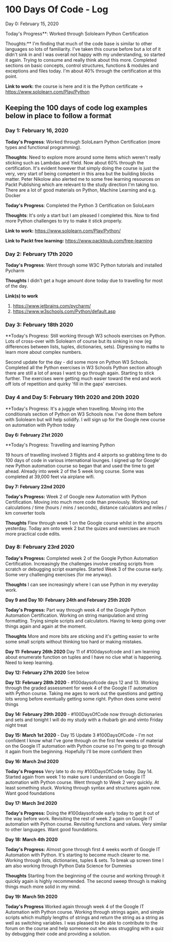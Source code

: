# 100 Days Of Code - Log

Day 0: February 15, 2020

Today's Progress**: Worked through Sololearn Python Certification

Thoughts:** I'm finding that much of the code base is similar to other languages so lots of familiarity.  I've taken this course before but a lot of it didn't sink in and I was overall not happy with my understanding, so started it again. Trying to consume and really think about this more. Completed sections on basic concepts, control structures, functions & modules and exceptions and files today.  I'm about 40% through the certification at this point.

**Link to work:** the course is here and it is the Python certificate -> https://www.sololearn.com/Play/Python

## Keeping the 100 days of code log examples below in place to follow a format

### Day 1: February 16, 2020

**Today's Progress**: Worked through SoloLearn Python Certification (more types and functional programming). 

**Thoughts**: Need to explore more around some items which weren't really sticking such as Lambdas and Yield.  Now about 60% through the certification. It's evident however that simply doing the course is just the very, very start of being competent in this area but the building blocks matter.  Peter Nikolow also alerted me to some free learning resources on Packt Publishing which are relevant to the study direction I'm taking too. There are a lot of good materials on Python, Machine Learning and e.g. Docker 

**Today's Progress**: Completed the Python 3 Certification on SoloLearn

**Thoughts**: It's only a start but I am pleased I completed this.  Now to find more Python challenges to try to make it stick properly.

**Link to work:**  https://www.sololearn.com/Play/Python/

**Link to Packt free learning:** https://www.packtpub.com/free-learning

### Day 2: February 17th 2020

**Today's Progress**: Went through some W3C Python tutorials and installed Pycharm

**Thoughts** I didn't get a huge amount done today due to travelling for most of the day.

**Link(s) to work**
1. https://www.jetbrains.com/pycharm/
2. https://www.w3schools.com/Python/default.asp

### Day 3: February 18th 2020

**Today's Progress: Still working through W3 schools exercises on Python. Lots of cross-over with Sololearn of course but its sinking in now (eg differences between lists, tuples, dictionaries, sets). Digressing to maths to learn more about complex numbers.  

Second update for the day - did some more on Python W3 Schools. Completed all the Python exercises in W3 Schools Python section altough there are still a lot of areas I want to go through again.  Starting to stick further.  The exercises were getting much easier toward the end and work off lots of repetition and quirky 'fill in the gaps' exercises.

### Day 4 and Day 5: February 19th 2020 and 20th 2020

**Today's Progress: It's a juggle when travelling.  Moving into the conditionals section of Python on W3 Schools now.  I've done them before with Sololearn but will help solidify.  I will sign up for the Google new course on automation with Python today

**Day 6: February 21st 2020**

**Today's Progress: Travelling and learning Python

19 hours of travelling involved 3 flights and 4 airports so grabbing time to do 100 days of code in various international lounges.  I signed up for Google' new Python automation course so began that and used the time to get ahead.  Already into week 2 of the 5 week long course.  Some was completed at 39,000 feet via airplane wifi.

**Day 7: February 22nd 2020**

**Today's Progress:** Week 2 of Google new Automation with Python Certification. Moving into much more code than previously.  Working out calculations / time (hours / mins / seconds), distance calculators and miles / km converter tools

**Thoughts** Flew through week 1 on the Google course whilst in the airports yesterday.  Today am onto week 2 but the quizes and exercises are much more practical code edits.

### Day 8: February 23rd 2020

**Today's Progress:** Completed week 2 of the Google Python Automation Certification.  Increasingly the challenges involve creating scripts from scratch or debugging script examples.  Started Week 3 of the course early.  Some very challenging exercises (for me anyway).

**Thoughts** I can see increasingly where I can use Python in my everyday work.

**Day 9 and Day 10: February 24th and February 25th 2020**

**Today's Progress:** Part way through week 4 of the Google Python Automation Certification.  Working on string manipulation and string formatting.  Trying simple scripts and calculators.  Having to keep going over things again and again at the moment.  

**Thoughts** More and more bits are sticking and it's getting easier to write some small scripts without thinking too hard or making mistakes.

**Day 11: February 26th 2020** Day 11 of #100daysofcode and I am learning about enumerate function on tuples and I have no clue what is happening.  Need to keep learning.

**Day 12: February 27th 2020** See below

**Day 13: February 28th 2020** - #100daysofcode days 12 and 13.  Working through the graded assessment for week 4 of the Google IT automation with Python course.  Taking me ages to work out the questions and getting lots wrong before eventually getting some right.  Python does some weird things

**Day 14: February 29th 2020** - #100DaysOfCode now through dictionaries and sets and tonight I will do my study with a rhubarb gin and vimto Friday night treat

**Day 15: March 1st 2020** - Day 15 Update 3 #100DaysOfCode - I'm not confident I know what I've gone through on the first few weeks of material on the Google IT automation with Python course so I'm going to go through it again from the beginning.  Hopefully I'll be more confident then

**Day 16: March 2nd 2020** 

**Today's Progress** Very late to do my #100DaysOfCode today. Day 14. Started again from week 1 to make sure I understand on Google IT automation with Python course. Went through to Week 2 very quickly. At least something stuck. Working through syntax and structures again now. Want good foundations

**Day 17: March 3rd 2020**

**Today's Progress:** Doing the #100daysofcode early today to get it out of the way before work. Revisiting the rest of week 2 again on Google IT automation with Python course.  Revisiting functions and values. Very similar to other languages.  Want good foundations.

**Day 18: March 4th 2020**

**Today's Progress:** Almost gone through first 4 weeks worth of Google IT Automation with Python. It's starting to become much clearer to me. Working through lists, dictionaries, tuples & sets. To break up screen time I am also working through Python Data Science for Dummies

**Thoughts** Starting from the beginning of the course and working through it quickly again is highly recommended.  The second sweep through is making things much more solid in my mind.

**Day 19: March 5th 2020**

**Today's Progress** Worked again through week 4 of the Google IT Automation with Python course.  Working through strings again, and simple scripts which multiply lengths of strings and return the string as a string as well as switching variables. I was pleased to be able to contribute to the forum on the course and help someone out who was struggling with a quiz by debugging their code and providing a solution.  









